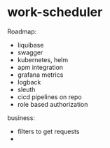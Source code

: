 # work-scheduler

Roadmap:
- liquibase
- swagger
- kubernetes, helm
- apm integration
- grafana metrics
- logback
- sleuth
- cicd pipelines on repo
- role based authorization

business:
- filters to get requests
- 
